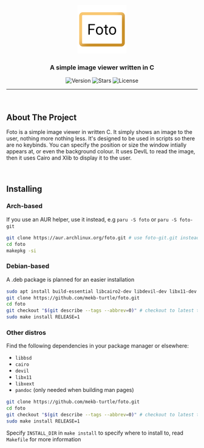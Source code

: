 <div align="center">
    <img alt="Foto" src="assets/Foto.png" width="128"/>
    <h3 align="center">A simple image viewer written in C</h3>
    <img alt="Version" src="https://img.shields.io/github/v/release/mekb-turtle/foto?display_name=tag&style=for-the-badge" />
    <img alt="Stars" src="https://img.shields.io/github/stars/mekb-turtle/foto?display_name=tag&style=for-the-badge" />
    <img alt="License" src="https://img.shields.io/github/license/mekb-turtle/foto?style=for-the-badge" />
</div>

---
<br/>

## About The Project
Foto is a simple image viewer in written C. It simply shows an image to the user, nothing more nothing less. It's designed to be used in scripts so there are no keybinds.
You can specify the position or size the window intially appears at, or even the background colour.
It uses DevIL to read the image, then it uses Cairo and Xlib to display it to the user.

<br />

## Installing
### Arch-based
If you use an AUR helper, use it instead, e.g `paru -S foto` or `paru -S foto-git`
```bash
git clone https://aur.archlinux.org/foto.git # use foto-git.git instead for latest commit
cd foto
makepkg -si
```

### Debian-based
A .deb package is planned for an easier installation
```bash
sudo apt install build-essential libcairo2-dev libdevil-dev libx11-dev libxext-dev libbsd-dev pandoc
git clone https://github.com/mekb-turtle/foto.git
cd foto
git checkout "$(git describe --tags --abbrev=0)" # checkout to latest tag, omit for latest commit
sudo make install RELEASE=1
```

### Other distros
Find the following dependencies in your package manager or elsewhere:
- `libbsd`
- `cairo`
- `devil`
- `libx11`
- `libxext`
- `pandoc` (only needed when building man pages)

```bash
git clone https://github.com/mekb-turtle/foto.git
cd foto
git checkout "$(git describe --tags --abbrev=0)" # checkout to latest tag, omit for latest commit
sudo make install RELEASE=1
```

Specify `INSTALL_DIR` in `make install` to specify where to install to, read `Makefile` for more information
